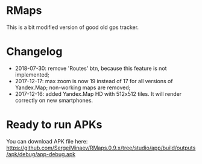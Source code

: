 # RMaps
This is a bit modified version of good old gps tracker.

# Changelog
  - 2018-07-30: remove 'Routes' btn, because this feature is not implemented;
  - 2017-12-17:
        max zoom is now 19 instead of 17 for all versions of Yandex.Map;
        non-working maps are removed;
  - 2017-12-16: added Yandex.Map HD with 512x512 tiles. It will render correctly on new smartphones.

# Ready to run APKs
You can download APK file here: https://github.com/SergeiMinaev/RMaps.0.9.x/tree/studio/app/build/outputs/apk/debug/app-debug.apk
